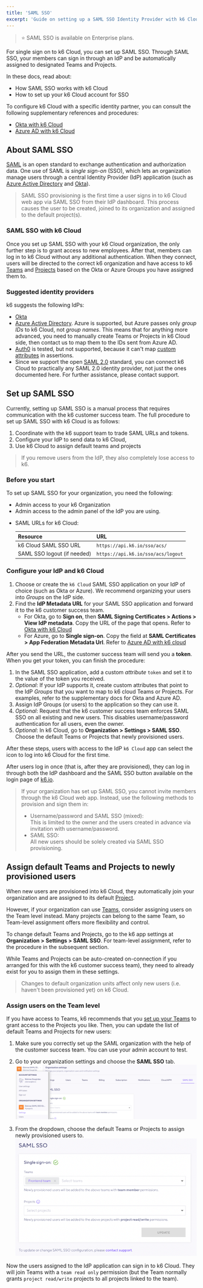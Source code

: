 ```yaml
---
title: 'SAML SSO'
excerpt: 'Guide on setting up a SAML SSO Identity Provider with k6 Cloud'
---
```


> ⭐️ SAML SSO is available on Enterprise plans.

For single sign on to k6 Cloud, you can set up SAML SSO.
Through SAML SSO, your members can sign in through an IdP and be automatically assigned to designated Teams and Projects.

In these docs, read about:
- How SAML SSO works with k6 Cloud
- How to set up your k6 Cloud account for SSO

To configure k6 Cloud with a specific identity partner, you can consult the following
supplementary references and procedures:
- [Okta with k6 Cloud](./okta)
- [Azure AD with k6 Cloud](./azure-ad)

## About SAML SSO

[SAML](https://en.wikipedia.org/wiki/Security_Assertion_Markup_Language) is an open standard to exchange authentication and authorization data.
One use of SAML is _single sign-on_ (SSO), which lets an organization manage users through a central Identity Provider (IdP) application (such as [Azure Active Directory](/cloud/project-and-team-management/saml-sso/azure-ad) and [Okta](/cloud/project-and-team-management/saml-sso/okta)).

<blockquote mod="note" title="Provisioning in SAML SSO">

SAML SSO provisioning is the first time a user signs in to k6 Cloud web app via SAML SSO from their IdP dashboard.
This process causes the user to be created, joined to its organization and assigned to the default project(s).

</blockquote>

### SAML SSO with k6 Cloud

Once you set up SAML SSO with your k6 Cloud organization, the only further step is to grant access to new employees.
After that, members can log in to k6 Cloud without any additional authentication.
When they connect, users will be directed to the correct k6 organization and have access to k6 [Teams](/cloud/project-and-team-management/teams) and [Projects](/cloud/project-and-team-management/projects) based on the Okta or Azure Groups you have assigned them to.


### Suggested identity providers

k6 suggests the following IdPs:

- [Okta](https://www.okta.com)
- [Azure Active Directory](https://azure.microsoft.com/en-au/products/active-directory/). Azure is supported, but Azure passes only _group IDs_ to k6 Cloud, not _group names_. This means that for anything more advanced, you need to manually create Teams or Projects in k6 Cloud side, then contact us to map them to the IDs sent from Azure AD.
- [Auth0](https://auth0.com/) is tested, but not supported, because it can't map [custom attributes](https://community.auth0.com/t/adding-custom-saml-attribute-when-auth0-is-idp/45691) in assertions.
- Since we support the open [SAML 2.0](https://en.wikipedia.org/wiki/SAML_2.0) standard, you can connect k6 Cloud to practically any SAML 2.0 identity provider, not just the ones documented here. For further assistance, please contact support.

## Set up SAML SSO

Currently, setting up SAML SSO is a manual process that requires communication with the k6 customer success team.
The full procedure to set up SAML SSO with k6 Cloud is as follows:

1. Coordinate with the k6 support team to trade SAML URLs and tokens.
2. Configure your IdP to send data to k6 Cloud,
3. Use k6 Cloud to assign default teams and projects

<Blockquote mod="attention" title="">

If you remove users from the IdP, they also completely lose access to k6.

</Blockquote>

### Before you start

To set up SAML SSO for your organization, you need the following:

- Admin access to your k6 Organization
- Admin access to the admin panel of the IdP you are using.

<!--double blank lines for styling -->
- SAML URLs for k6 Cloud:
  
  | Resource                    | URL                                |
  |-----------------------------|------------------------------------|
  | k6 Cloud SAML SSO URL       | `https://api.k6.io/sso/acs/`       |
  | SAML SSO logout (if needed) | `https://api.k6.io/sso/acs/logout` |

### Configure your IdP and k6 Cloud


1. Choose or create the `k6 Cloud` SAML SSO application on your IdP of choice (such as Okta or Azure). We recommend organizing your users into _Groups_ on the IdP side.
1. Find the **IdP Metadata URL** for your SAML SSO application
   and forward it to the k6 customer success team.
    - For Okta, go to **Sign on**, then **SAML Signing Certificates > Actions > View IdP metadata**. Copy the URL of the page that opens. Refer to [Okta with k6 Cloud](./okta) 
    - For Azure, go to **Single sign-on**. Copy the field at **SAML Certificates > App Federation Metadata Url**. Refer to [Azure AD with k6 cloud](./azure-ad)

After you send the URL, the customer success team will send you a **token**.
When you get your token, you can finish the procedure:

1. In the SAML SSO application, add a custom _attribute_ `token` and set it to the value of the token you received.
1. _Optional_: If your IdP supports it, create custom attributes that point to the IdP _Groups_  that you want to map to k6 cloud Teams or Projects.
  For examples, refer to the supplementary docs for Okta and Azure AD.
1. Assign IdP Groups (or users) to the application so they can use it.
1. _Optional_: Request that the k6 customer success team enforces SAML SSO on all existing and new users. This disables username/password authentication for all users, even the owner.
1. _Optional_: In k6 Cloud, go to **Organization > Settings > SAML SSO**. Choose the default Teams or Projects that newly provisioned users.

After these steps, users with access to the IdP `k6 Cloud` app can select the icon to log into k6 Cloud for the first time.

After users log in once (that is, after they are provisioned), they can log in through both the IdP dashboard and the SAML SSO button available on the login page of [k6.io](https://app.k6.io/account/login).

<Blockquote mod="attention" title="With SAML SSO, you cannot invite users through the k6 Cloud app">


If your organization has set up SAML SSO, you cannot invite members through the k6 Cloud web app.
Instead, use the following methods to provision and sign them in:

- Username/password and SAML SSO (mixed):<br/>
   This is limited to the owner and the users created in advance via invitation with username/password.
- SAML SSO:<br/>
   All new users should be solely created via SAML SSO provisioning.

</Blockquote>

## Assign default Teams and Projects to newly provisioned users

When new users are provisioned into k6 Cloud, they automatically join your organization and are assigned to its default [Project](/cloud/project-and-team-management/projects/).

However, if your organization can use [Teams](/cloud/project-and-team-management/teams/), consider assigning users on the Team level instead.
Many projects can belong to the same Team, so Team-level assignment offers more flexibility and control.

To change default Teams and Projects, go to the k6 app settings at **Organization > Settings > SAML SSO**. For team-level assignment, refer to the procedure in the subsequent section.

While Teams and Projects can be auto-created on-connection
if you arranged for this with the k6 customer success team), they need to already exist for you to assign them in these settings.

<Blockquote mod="note" title="You cannot assign retroactively">

Changes to default organization units affect only new users (i.e. haven't been provisioned yet) on k6 Cloud.

</Blockquote>

### Assign users on the Team level

If you have access to Teams, k6 recommends that you [set up your Teams](/cloud/project-and-team-management/teams#creating-a-team) to grant access to the Projects you like.
Then, you can update the list of default Teams and Projects for new users:

1. Make sure you correctly set up the SAML organization with the help of the customer success team. You can use your admin account to test.
2. Go to your organization settings and choose the **SAML SSO** tab.
![SAML SSO settings](images/04-SAML-SSO/saml-sso-settings.png)

3. From the dropdown, choose the default Teams or Projects to assign newly provisioned users to.
![SAML SSO default project](images/04-SAML-SSO/saml-sso-default-project.png)


Now the users assigned to the IdP application can sign in to k6 Cloud.
They will join Teams with a `team read only` permission
(but the Team normally grants `project read/write` projects to all projects linked to the team).
